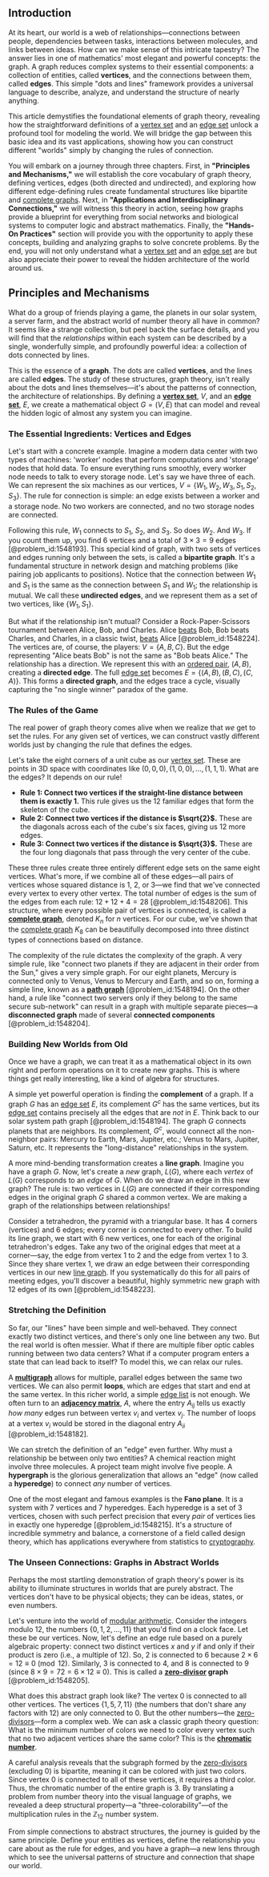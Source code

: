 ## Introduction
At its heart, our world is a web of relationships—connections between people, dependencies between tasks, interactions between molecules, and links between ideas. How can we make sense of this intricate tapestry? The answer lies in one of mathematics' most elegant and powerful concepts: the graph. A graph reduces complex systems to their essential components: a collection of entities, called **vertices**, and the connections between them, called **edges**. This simple "dots and lines" framework provides a universal language to describe, analyze, and understand the structure of nearly anything.

This article demystifies the foundational elements of graph theory, revealing how the straightforward definitions of a [vertex set](@article_id:266865) and an [edge set](@article_id:266666) unlock a profound tool for modeling the world. We will bridge the gap between this basic idea and its vast applications, showing how you can construct different "worlds" simply by changing the rules of connection.

You will embark on a journey through three chapters. First, in **"Principles and Mechanisms,"** we will establish the core vocabulary of graph theory, defining vertices, edges (both directed and undirected), and exploring how different edge-defining rules create fundamental structures like bipartite and [complete graphs](@article_id:265989). Next, in **"Applications and Interdisciplinary Connections,"** we will witness this theory in action, seeing how graphs provide a blueprint for everything from social networks and biological systems to computer logic and abstract mathematics. Finally, the **"Hands-On Practices"** section will provide you with the opportunity to apply these concepts, building and analyzing graphs to solve concrete problems. By the end, you will not only understand what a [vertex set](@article_id:266865) and an [edge set](@article_id:266666) are but also appreciate their power to reveal the hidden architecture of the world around us.

## Principles and Mechanisms

What do a group of friends playing a game, the planets in our solar system, a server farm, and the abstract world of number theory all have in common? It seems like a strange collection, but peel back the surface details, and you will find that the *relationships* within each system can be described by a single, wonderfully simple, and profoundly powerful idea: a collection of dots connected by lines.

This is the essence of a **graph**. The dots are called **vertices**, and the lines are called **edges**. The study of these structures, graph theory, isn't really about the dots and lines themselves—it's about the patterns of connection, the architecture of relationships. By defining a **[vertex set](@article_id:266865)**, $V$, and an **[edge set](@article_id:266666)**, $E$, we create a mathematical object $G=(V, E)$ that can model and reveal the hidden logic of almost any system you can imagine.

### The Essential Ingredients: Vertices and Edges

Let's start with a concrete example. Imagine a modern data center with two types of machines: 'worker' nodes that perform computations and 'storage' nodes that hold data. To ensure everything runs smoothly, every worker node needs to talk to every storage node. Let's say we have three of each. We can represent the six machines as our vertices, $V = \{W_1, W_2, W_3, S_1, S_2, S_3\}$. The rule for connection is simple: an edge exists between a worker and a storage node. No two workers are connected, and no two storage nodes are connected.

Following this rule, $W_1$ connects to $S_1$, $S_2$, and $S_3$. So does $W_2$. And $W_3$. If you count them up, you find 6 vertices and a total of $3 \times 3 = 9$ edges [@problem_id:1548193]. This special kind of graph, with two sets of vertices and edges running only between the sets, is called a **bipartite graph**. It's a fundamental structure in network design and matching problems (like pairing job applicants to positions). Notice that the connection between $W_1$ and $S_1$ is the same as the connection between $S_1$ and $W_1$; the relationship is mutual. We call these **undirected edges**, and we represent them as a set of two vertices, like $\{W_1, S_1\}$.

But what if the relationship isn't mutual? Consider a Rock-Paper-Scissors tournament between Alice, Bob, and Charles. Alice [beats](@article_id:191434) Bob, Bob beats Charles, and Charles, in a classic twist, [beats](@article_id:191434) Alice [@problem_id:1548224]. The vertices are, of course, the players: $V = \{A, B, C\}$. But the edge representing "Alice beats Bob" is not the same as "Bob beats Alice." The relationship has a direction. We represent this with an [ordered pair](@article_id:147855), $(A, B)$, creating a **directed edge**. The full [edge set](@article_id:266666) becomes $E = \{(A, B), (B, C), (C, A)\}$. This forms a **directed graph**, and the edges trace a cycle, visually capturing the "no single winner" paradox of the game.

### The Rules of the Game

The real power of graph theory comes alive when we realize that *we* get to set the rules. For any given set of vertices, we can construct vastly different worlds just by changing the rule that defines the edges.

Let's take the eight corners of a unit cube as our [vertex set](@article_id:266865). These are points in 3D space with coordinates like $(0,0,0), (1,0,0), \dots, (1,1,1)$. What are the edges? It depends on our rule!

- **Rule 1: Connect two vertices if the straight-line distance between them is exactly 1.**
  This rule gives us the 12 familiar edges that form the skeleton of the cube.
- **Rule 2: Connect two vertices if the distance is $\sqrt{2}$.**
  These are the diagonals across each of the cube's six faces, giving us 12 more edges.
- **Rule 3: Connect two vertices if the distance is $\sqrt{3}$.**
  These are the four long diagonals that pass through the very center of the cube.

These three rules create three entirely different edge sets on the same eight vertices. What's more, if we combine all of these edges—all pairs of vertices whose squared distance is 1, 2, or 3—we find that we've connected every vertex to every other vertex. The total number of edges is the sum of the edges from each rule: $12 + 12 + 4 = 28$ [@problem_id:1548206]. This structure, where every possible pair of vertices is connected, is called a **[complete graph](@article_id:260482)**, denoted $K_n$ for $n$ vertices. For our cube, we've shown that the [complete graph](@article_id:260482) $K_8$ can be beautifully decomposed into three distinct types of connections based on distance.

The complexity of the rule dictates the complexity of the graph. A very simple rule, like "connect two planets if they are adjacent in their order from the Sun," gives a very simple graph. For our eight planets, Mercury is connected only to Venus, Venus to Mercury and Earth, and so on, forming a simple line, known as a **[path graph](@article_id:274105)** [@problem_id:1548194]. On the other hand, a rule like "connect two servers only if they belong to the same secure sub-network" can result in a graph with multiple separate pieces—a **disconnected graph** made of several **connected components** [@problem_id:1548204].

### Building New Worlds from Old

Once we have a graph, we can treat it as a mathematical object in its own right and perform operations on it to create new graphs. This is where things get really interesting, like a kind of algebra for structures.

A simple yet powerful operation is finding the **complement** of a graph. If a graph $G$ has an [edge set](@article_id:266666) $E$, its complement $G^c$ has the same vertices, but its [edge set](@article_id:266666) contains precisely all the edges that are *not* in $E$. Think back to our solar system path graph [@problem_id:1548194]. The graph $G$ connects planets that are neighbors. Its complement, $G^c$, would connect all the non-neighbor pairs: Mercury to Earth, Mars, Jupiter, etc.; Venus to Mars, Jupiter, Saturn, etc. It represents the "long-distance" relationships in the system.

A more mind-bending transformation creates a **line graph**. Imagine you have a graph $G$. Now, let's create a *new* graph, $L(G)$, where each *vertex* of $L(G)$ corresponds to an *edge* of $G$. When do we draw an edge in this new graph? The rule is: two vertices in $L(G)$ are connected if their corresponding edges in the original graph $G$ shared a common vertex. We are making a graph of the relationships between relationships!

Consider a tetrahedron, the pyramid with a triangular base. It has 4 corners (vertices) and 6 edges; every corner is connected to every other. To build its line graph, we start with 6 new vertices, one for each of the original tetrahedron's edges. Take any two of the original edges that meet at a corner—say, the edge from vertex 1 to 2 and the edge from vertex 1 to 3. Since they share vertex 1, we draw an edge between their corresponding vertices in our new [line graph](@article_id:274805). If you systematically do this for all pairs of meeting edges, you'll discover a beautiful, highly symmetric new graph with 12 edges of its own [@problem_id:1548223].

### Stretching the Definition

So far, our "lines" have been simple and well-behaved. They connect exactly two distinct vertices, and there's only one line between any two. But the real world is often messier. What if there are multiple fiber optic cables running between two data centers? What if a computer program enters a state that can lead back to itself? To model this, we can relax our rules.

A **[multigraph](@article_id:261082)** allows for multiple, parallel edges between the same two vertices. We can also permit **loops**, which are edges that start and end at the same vertex. In this richer world, a simple [edge list](@article_id:265278) is not enough. We often turn to an **[adjacency matrix](@article_id:150516)**, $A$, where the entry $A_{ij}$ tells us exactly *how many* edges run between vertex $v_i$ and vertex $v_j$. The number of loops at a vertex $v_i$ would be stored in the diagonal entry $A_{ii}$ [@problem_id:1548182].

We can stretch the definition of an "edge" even further. Why must a relationship be between only two entities? A chemical reaction might involve three molecules. A project team might involve five people. A **hypergraph** is the glorious generalization that allows an "edge" (now called a **hyperedge**) to connect *any* number of vertices.

One of the most elegant and famous examples is the **Fano plane**. It is a system with 7 vertices and 7 hyperedges. Each hyperedge is a set of 3 vertices, chosen with such perfect precision that every *pair* of vertices lies in exactly one hyperedge [@problem_id:1548215]. It's a structure of incredible symmetry and balance, a cornerstone of a field called design theory, which has applications everywhere from statistics to [cryptography](@article_id:138672).

### The Unseen Connections: Graphs in Abstract Worlds

Perhaps the most startling demonstration of graph theory's power is its ability to illuminate structures in worlds that are purely abstract. The vertices don't have to be physical objects; they can be ideas, states, or even numbers.

Let's venture into the world of [modular arithmetic](@article_id:143206). Consider the integers modulo 12, the numbers $\{0, 1, 2, \dots, 11\}$ that you'd find on a clock face. Let these be our vertices. Now, let's define an edge rule based on a purely algebraic property: connect two distinct vertices $x$ and $y$ if and only if their product is zero (i.e., a multiple of 12). So, $2$ is connected to $6$ because $2 \times 6 = 12 \equiv 0 \pmod{12}$. Similarly, $3$ is connected to $4$, and $8$ is connected to $9$ (since $8 \times 9 = 72 = 6 \times 12 \equiv 0$). This is called a **[zero-divisor](@article_id:151343) graph** [@problem_id:1548205].

What does this abstract graph look like? The vertex $0$ is connected to all other vertices. The vertices $\{1, 5, 7, 11\}$ (the numbers that don't share any factors with 12) are only connected to $0$. But the other numbers—the [zero-divisors](@article_id:150557)—form a complex web. We can ask a classic graph theory question: What is the minimum number of colors we need to color every vertex such that no two adjacent vertices share the same color? This is the **[chromatic number](@article_id:273579)**.

A careful analysis reveals that the subgraph formed by the [zero-divisors](@article_id:150557) (excluding 0) is bipartite, meaning it can be colored with just two colors. Since vertex $0$ is connected to all of these vertices, it requires a third color. Thus, the chromatic number of the entire graph is 3. By translating a problem from number theory into the visual language of graphs, we revealed a deep structural property—a "three-colorability"—of the multiplication rules in the $\mathbb{Z}_{12}$ number system.

From simple connections to abstract structures, the journey is guided by the same principle. Define your entities as vertices, define the relationship you care about as the rule for edges, and you have a graph—a new lens through which to see the universal patterns of structure and connection that shape our world.